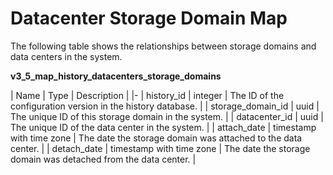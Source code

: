# Datacenter Storage Domain Map

The following table shows the relationships between storage domains and data centers in the system.

**v3_5_map_history_datacenters_storage_domains**

| Name | Type | Description |
|-
| history_id | integer | The ID of the configuration version in the history database. |
| storage_domain_id | uuid | The unique ID of this storage domain in the system. |
| datacenter_id | uuid | The unique ID of the data center in the system. |
| attach_date | timestamp with time zone | The date the storage domain was attached to the data center. |
| detach_date | timestamp with time zone | The date the storage domain was detached from the data center. |

